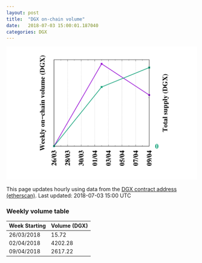 ```yaml
---
layout: post
title:  "DGX on-chain volume"
date:   2018-07-03 15:00:01.187040
categories: DGX
---
```


![DGX volume graph](dgxvolume_scripts/out.png)


This page updates hourly using data from the [DGX contract address (etherscan)](https://etherscan.io/token/0x4f3afec4e5a3f2a6a1a411def7d7dfe50ee057bf). Last updated:
2018-07-03 15:00 UTC

### Weekly volume table

Week Starting | Volume (DGX)
--- | ---
26/03/2018|15.72
02/04/2018|4202.28
09/04/2018|2617.22

